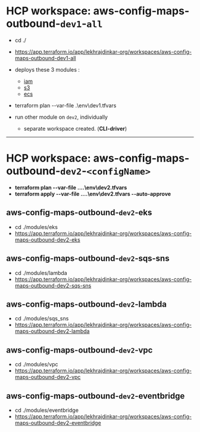 # HCP workspace: aws-config-maps-outbound-`dev1`-`all`
- cd ./
- https://app.terraform.io/app/lekhrajdinkar-org/workspaces/aws-config-maps-outbound-dev1-all
- deploys these 3 modules : 
  - [iam](./main-01-iam.tf)
  - [s3](./main-01-iam.tf)
  - [ecs](./main-01-iam.tf)
- terraform plan --var-file .\env\dev1.tfvars

- run other module on `dev2`, individually
  - separate workspace created. (**CLI-driver**)

---

# HCP workspace: aws-config-maps-outbound-`dev2`-`<configName>`
- **terraform plan --var-file ..\..\env\dev2.tfvars**
- **terraform apply --var-file ..\..\env\dev2.tfvars --auto-approve**

##  aws-config-maps-outbound-`dev2`-eks
- cd ./modules/eks
- https://app.terraform.io/app/lekhrajdinkar-org/workspaces/aws-config-maps-outbound-dev2-eks

##  aws-config-maps-outbound-`dev2`-sqs-sns
- cd ./modules/lambda
- https://app.terraform.io/app/lekhrajdinkar-org/workspaces/aws-config-maps-outbound-dev2-sqs-sns

##  aws-config-maps-outbound-`dev2`-lambda
- cd ./modules/sqs_sns
- https://app.terraform.io/app/lekhrajdinkar-org/workspaces/aws-config-maps-outbound-dev2-lambda

##  aws-config-maps-outbound-`dev2`-vpc
- cd ./modules/vpc
- https://app.terraform.io/app/lekhrajdinkar-org/workspaces/aws-config-maps-outbound-dev2-vpc

##  aws-config-maps-outbound-`dev2`-eventbridge
- cd ./modules/eventbridge
- https://app.terraform.io/app/lekhrajdinkar-org/workspaces/aws-config-maps-outbound-dev2-eventbridge